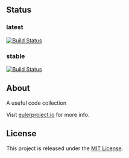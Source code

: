 ## Status

### latest
[![Build Status](https://ci.eulerproject.io/job/euler-common-latest-jdk7/badge/icon)](https://ci.eulerproject.io/job/euler-common-latest-jdk7)

### stable
[![Build Status](https://ci.eulerproject.io/job/euler-common-stable-jdk7/badge/icon)](https://ci.eulerproject.io/job/euler-common-stable-jdk7)

## About
A useful code collection

Visit [eulerproject.io][] for more info.

## License
This project is released under the [MIT License][].

[MIT License]: https://opensource.org/licenses/MIT
[eulerproject.io]: https://eulerproject.io
